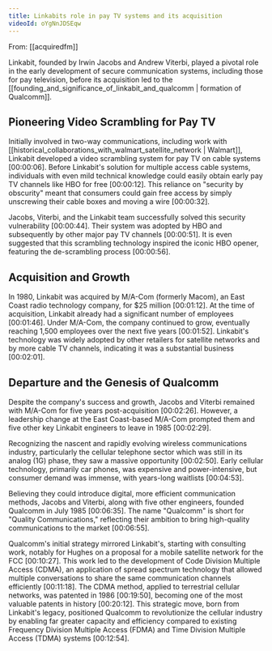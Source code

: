 ```yaml
---
title: Linkabits role in pay TV systems and its acquisition
videoId: oYgNnJDSEqw
---
```


From: [[acquiredfm]] <br/> 

Linkabit, founded by Irwin Jacobs and Andrew Viterbi, played a pivotal role in the early development of secure communication systems, including those for pay television, before its acquisition led to the [[founding_and_significance_of_linkabit_and_qualcomm | formation of Qualcomm]].

## Pioneering Video Scrambling for Pay TV

Initially involved in two-way communications, including work with [[historical_collaborations_with_walmart_satellite_network | Walmart]], Linkabit developed a video scrambling system for pay TV on cable systems <a class="yt-timestamp" data-t="00:00:06">[00:00:06]</a>. Before Linkabit's solution for multiple access cable systems, individuals with even mild technical knowledge could easily obtain early pay TV channels like HBO for free <a class="yt-timestamp" data-t="00:00:12">[00:00:12]</a>. This reliance on "security by obscurity" meant that consumers could gain free access by simply unscrewing their cable boxes and moving a wire <a class="yt-timestamp" data-t="00:00:32">[00:00:32]</a>.

Jacobs, Viterbi, and the Linkabit team successfully solved this security vulnerability <a class="yt-timestamp" data-t="00:00:44">[00:00:44]</a>. Their system was adopted by HBO and subsequently by other major pay TV channels <a class="yt-timestamp" data-t="00:00:51">[00:00:51]</a>. It is even suggested that this scrambling technology inspired the iconic HBO opener, featuring the de-scrambling process <a class="yt-timestamp" data-t="00:00:56">[00:00:56]</a>.

## Acquisition and Growth

In 1980, Linkabit was acquired by M/A-Com (formerly Macom), an East Coast radio technology company, for $25 million <a class="yt-timestamp" data-t="00:01:12">[00:01:12]</a>. At the time of acquisition, Linkabit already had a significant number of employees <a class="yt-timestamp" data-t="00:01:46">[00:01:46]</a>. Under M/A-Com, the company continued to grow, eventually reaching 1,500 employees over the next five years <a class="yt-timestamp" data-t="00:01:52">[00:01:52]</a>. Linkabit's technology was widely adopted by other retailers for satellite networks and by more cable TV channels, indicating it was a substantial business <a class="yt-timestamp" data-t="00:02:01">[00:02:01]</a>.

## Departure and the Genesis of Qualcomm

Despite the company's success and growth, Jacobs and Viterbi remained with M/A-Com for five years post-acquisition <a class="yt-timestamp" data-t="00:02:26">[00:02:26]</a>. However, a leadership change at the East Coast-based M/A-Com prompted them and five other key Linkabit engineers to leave in 1985 <a class="yt-timestamp" data-t="00:02:29">[00:02:29]</a>.

Recognizing the nascent and rapidly evolving wireless communications industry, particularly the cellular telephone sector which was still in its analog (1G) phase, they saw a massive opportunity <a class="yt-timestamp" data-t="00:02:50">[00:02:50]</a>. Early cellular technology, primarily car phones, was expensive and power-intensive, but consumer demand was immense, with years-long waitlists <a class="yt-timestamp" data-t="00:04:53">[00:04:53]</a>.

Believing they could introduce digital, more efficient communication methods, Jacobs and Viterbi, along with five other engineers, founded Qualcomm in July 1985 <a class="yt-timestamp" data-t="00:06:35">[00:06:35]</a>. The name "Qualcomm" is short for "Quality Communications," reflecting their ambition to bring high-quality communications to the market <a class="yt-timestamp" data-t="00:06:55">[00:06:55]</a>.

Qualcomm's initial strategy mirrored Linkabit's, starting with consulting work, notably for Hughes on a proposal for a mobile satellite network for the FCC <a class="yt-timestamp" data-t="00:10:27">[00:10:27]</a>. This work led to the development of Code Division Multiple Access (CDMA), an application of spread spectrum technology that allowed multiple conversations to share the same communication channels efficiently <a class="yt-timestamp" data-t="00:11:18">[00:11:18]</a>. The CDMA method, applied to terrestrial cellular networks, was patented in 1986 <a class="yt-timestamp" data-t="00:19:50">[00:19:50]</a>, becoming one of the most valuable patents in history <a class="yt-timestamp" data-t="00:20:12">[00:20:12]</a>. This strategic move, born from Linkabit's legacy, positioned Qualcomm to revolutionize the cellular industry by enabling far greater capacity and efficiency compared to existing Frequency Division Multiple Access (FDMA) and Time Division Multiple Access (TDMA) systems <a class="yt-timestamp" data-t="00:12:54">[00:12:54]</a>.